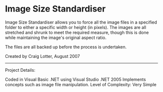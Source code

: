 Image Size Standardiser
=======================

Image Size Standardiser allows you to force all the image files in a specified folder to either a specific width or height (in pixels). The images are all stretched and shrunk to meet the required measure, though this is done while maintaining the image's original aspect ratio.

The files are all backed up before the process is undertaken.

Created by Craig Lotter, August 2007

*********************************

Project Details:

Coded in Visual Basic .NET using Visual Studio .NET 2005
Implements concepts such as image file manipulation.
Level of Complexity: Very Simple
